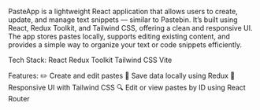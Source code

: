 PasteApp is a lightweight React application that allows users to create, update, and manage text snippets — similar to Pastebin.
It’s built using React, Redux Toolkit, and Tailwind CSS, offering a clean and responsive UI.
The app stores pastes locally, supports editing existing content, and provides a simple way to organize your text or code snippets efficiently.

Tech Stack:
React
Redux Toolkit
Tailwind CSS
Vite

Features:
✏️ Create and edit pastes
💾 Save data locally using Redux
🎨 Responsive UI with Tailwind CSS
🔍 Edit or view pastes by ID using React Router
